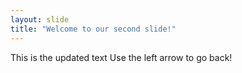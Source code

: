 ```yaml
---
layout: slide
title: "Welcome to our second slide!"
---
```

This is the updated text
Use the left arrow to go back!